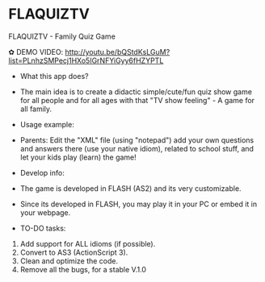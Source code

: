 # FLAQUIZTV
FLAQUIZTV - Family Quiz Game



✿ DEMO VIDEO:
http://youtu.be/bQStdKsLGuM?list=PLnhzSMPecj1HXo5IGrNFYiGyy6fHZYPTL

- What this app does?
- The main idea is to create a didactic simple/cute/fun quiz show game for all people and for all ages with that "TV show feeling" - A game for all family.

- Usage example:
- Parents: Edit the "XML" file (using "notepad") add your own questions and answers there (use your native idiom), related to school stuff, and let your kids play (learn) the game!


- Develop info:
- The game is developed in FLASH (AS2) and its very customizable.
- Since its developed in FLASH, you may play it in your PC or embed it in your webpage.

- TO-DO tasks:
1) Add support for ALL idioms (if possible).
2) Convert to AS3 (ActionScript 3).
3) Clean and optimize the code.
4) Remove all the bugs, for a stable V.1.0


